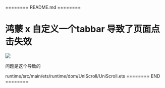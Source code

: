 ======== README.md ========

# 鸿蒙 x 自定义一个tabbar 导致了页面点击失效


![](https://yuhepicgo.oss-cn-beijing.aliyuncs.com/20250909180349853.png)

问题是这个导致的

runtime/src/main/ets/runtime/dom/UniScroll/UniScroll.ets
======== END ========
